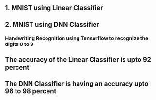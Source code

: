 
## 1. MNIST using Linear Classifier
## 2. MNIST using DNN Classifier
### Handwriting Recognition using Tensorflow to recognize the digits 0 to 9
## The accuracy of the Linear Classifier is upto 92 percent
## The DNN Classifier is having an accuracy upto 96 to 98 percent
